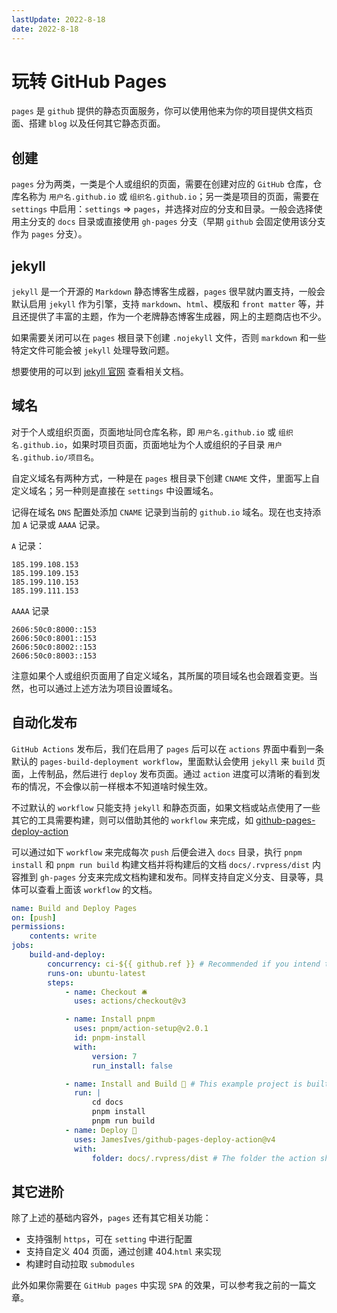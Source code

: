```yaml
---
lastUpdate: 2022-8-18
date: 2022-8-18
---
```

# 玩转 GitHub Pages

`pages` 是 `github` 提供的静态页面服务，你可以使用他来为你的项目提供文档页面、搭建 `blog` 以及任何其它静态页面。

## 创建

`pages` 分为两类，一类是个人或组织的页面，需要在创建对应的 `GitHub` 仓库，仓库名称为 `用户名.github.io` 或 `组织名.github.io`；另一类是项目的页面，需要在 `settings` 中启用：`settings` => `pages`，并选择对应的分支和目录。一般会选择使用主分支的 `docs` 目录或直接使用 `gh-pages` 分支（早期 `github` 会固定使用该分支作为 `pages` 分支）。

## jekyll

`jekyll` 是一个开源的 `Markdown` 静态博客生成器，`pages` 很早就内置支持，一般会默认启用 `jekyll` 作为引擎，支持 `markdown`、`html`、模版和 `front matter` 等，并且还提供了丰富的主题，作为一个老牌静态博客生成器，网上的主题商店也不少。

如果需要关闭可以在 `pages` 根目录下创建 `.nojekyll` 文件，否则 `markdown` 和一些特定文件可能会被 `jekyll` 处理导致问题。

想要使用的可以到 [jekyll 官网](https://jekyllrb.com/) 查看相关文档。

## 域名

对于个人或组织页面，页面地址同仓库名称，即 `用户名.github.io` 或 `组织名.github.io`，如果时项目页面，页面地址为个人或组织的子目录 `用户名.github.io/项目名`。

自定义域名有两种方式，一种是在 `pages` 根目录下创建 `CNAME` 文件，里面写上自定义域名；另一种则是直接在 `settings` 中设置域名。

记得在域名 `DNS` 配置处添加 `CNAME` 记录到当前的 `github.io` 域名。现在也支持添加 `A` 记录或 `AAAA` 记录。

`A` 记录：

```
185.199.108.153
185.199.109.153
185.199.110.153
185.199.111.153
```

`AAAA` 记录

```
2606:50c0:8000::153
2606:50c0:8001::153
2606:50c0:8002::153
2606:50c0:8003::153
```

注意如果个人或组织页面用了自定义域名，其所属的项目域名也会跟着变更。当然，也可以通过上述方法为项目设置域名。

## 自动化发布

`GitHub Actions` 发布后，我们在启用了 `pages` 后可以在 `actions` 界面中看到一条默认的 `pages-build-deployment workflow`，里面默认会使用 `jekyll` 来 `build` 页面，上传制品，然后进行 `deploy` 发布页面。通过 `action` 进度可以清晰的看到发布的情况，不会像以前一样根本不知道啥时候生效。

不过默认的 `workflow` 只能支持 `jekyll` 和静态页面，如果文档或站点使用了一些其它的工具需要构建，则可以借助其他的 `workflow` 来完成，如 [github-pages-deploy-action](https://github.com/JamesIves/github-pages-deploy-action)

可以通过如下 `workflow` 来完成每次 `push` 后便会进入 `docs` 目录，执行 `pnpm install` 和 `pnpm run build` 构建文档并将构建后的文档 `docs/.rvpress/dist` 内容推到 `gh-pages` 分支来完成文档构建和发布。同样支持自定义分支、目录等，具体可以查看上面该 `workflow` 的文档。

```yml
name: Build and Deploy Pages
on: [push]
permissions:
    contents: write
jobs:
    build-and-deploy:
        concurrency: ci-${{ github.ref }} # Recommended if you intend to make multiple deployments in quick succession.
        runs-on: ubuntu-latest
        steps:
            - name: Checkout 🛎️
              uses: actions/checkout@v3

            - name: Install pnpm
              uses: pnpm/action-setup@v2.0.1
              id: pnpm-install
              with:
                  version: 7
                  run_install: false

            - name: Install and Build 🔧 # This example project is built using npm and outputs the result to the 'build' folder. Replace with the commands required to build your project, or remove this step entirely if your site is pre-built.
              run: |
                  cd docs
                  pnpm install
                  pnpm run build
            - name: Deploy 🚀
              uses: JamesIves/github-pages-deploy-action@v4
              with:
                  folder: docs/.rvpress/dist # The folder the action should deploy.
```

## 其它进阶

除了上述的基础内容外，`pages` 还有其它相关功能：

-   支持强制 `https`，可在 `setting` 中进行配置
-   支持自定义 404 页面，通过创建 404.`html` 来实现
-   构建时自动拉取 `submodules`

此外如果你需要在 `GitHub pages` 中实现 `SPA` 的效果，可以参考我之前的一篇文章。
